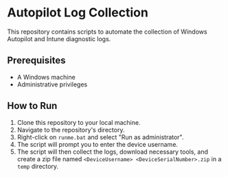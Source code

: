 # Autopilot Log Collection

This repository contains scripts to automate the collection of Windows Autopilot and Intune diagnostic logs.

## Prerequisites

- A Windows machine
- Administrative privileges

## How to Run

1.  Clone this repository to your local machine.
2.  Navigate to the repository's directory.
3.  Right-click on `runme.bat` and select "Run as administrator".
4.  The script will prompt you to enter the device username.
5.  The script will then collect the logs, download necessary tools, and create a zip file named `<DeviceUsername> <DeviceSerialNumber>.zip` in a `temp` directory.